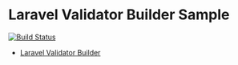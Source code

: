 # Laravel Validator Builder Sample 

[![Build Status](https://travis-ci.org/shin1x1/laravel-validator-builder-sample.svg?branch=master)](https://travis-ci.org/shin1x1/laravel-validator-builder-sample)

 * [Laravel Validator Builder](https://github.com/shin1x1/laravel-validator-builder)
